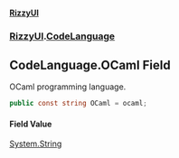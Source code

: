#### [RizzyUI](index 'index')
### [RizzyUI](RizzyUI 'RizzyUI').[CodeLanguage](RizzyUI.CodeLanguage 'RizzyUI.CodeLanguage')

## CodeLanguage.OCaml Field

OCaml programming language.

```csharp
public const string OCaml = ocaml;
```

#### Field Value
[System.String](https://docs.microsoft.com/en-us/dotnet/api/System.String 'System.String')
